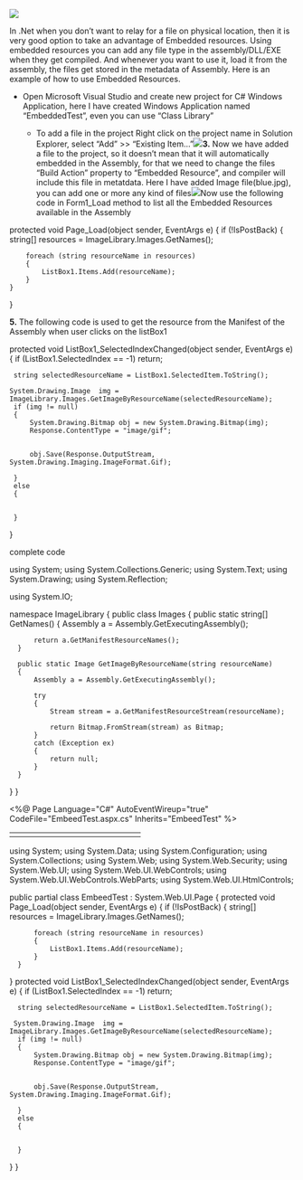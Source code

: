 
[![](http://1.bp.blogspot.com/_iY3Ra2OqpkA/SLZOQuLeNpI/AAAAAAAABTE/pkDWoupcbPE/s400/emb_3.JPG)](https://www.blogger.com/blog/post/edit/6673695286148904603/3108281191786163790#)

In .Net when you don’t want to relay for a file on physical location, then it is very good option to take an advantage of Embedded resources. Using embedded resources you can add any file type in the assembly/DLL/EXE when they get compiled. And whenever you want to use it, load it from the assembly, the files get stored in the metadata of Assembly. Here is an example of how to use Embedded Resources.    

- Open Microsoft Visual Studio and create new project for C# Windows Application, here I have created Windows Application named “EmbeddedTest”, even you can use “Class Library”

  - To add a file in the project Right click on the project name in Solution Explorer, select “Add” >> “Existing Item…”[![](http://4.bp.blogspot.com/_iY3Ra2OqpkA/SLZM6CR_ZPI/AAAAAAAABS0/K1NdqDUkbis/s400/emb_1.JPG)](https://www.blogger.com/blog/post/edit/6673695286148904603/3108281191786163790#)**3.**  Now we have added a file to the project, so it doesn’t mean that it will automatically embedded in the Assembly, for that we need to change the files “Build Action” property to “Embedded Resource”, and compiler will include this file in metatdata. Here I have added Image file(blue.jpg), you can add one or more any kind of files[![](http://1.bp.blogspot.com/_iY3Ra2OqpkA/SLZNGxZBsnI/AAAAAAAABS8/Gu7spfbWiig/s400/emb_2.JPG)](https://www.blogger.com/blog/post/edit/6673695286148904603/3108281191786163790#)Now use the following code in Form1_Load method to list all the Embedded Resources available in the Assembly

protected void Page_Load(object sender, EventArgs e)
{
    if (!IsPostBack)
    {
        string[] resources = ImageLibrary.Images.GetNames();

        foreach (string resourceName in resources)
        {
            ListBox1.Items.Add(resourceName);
        }
    }
}

**5.**  The following code is used to get the resource from the Manifest of the Assembly when user clicks on the listBox1

protected void ListBox1_SelectedIndexChanged(object sender, EventArgs e)
 {
     if (ListBox1.SelectedIndex == -1)
         return;

     string selectedResourceName = ListBox1.SelectedItem.ToString();

    System.Drawing.Image  img = ImageLibrary.Images.GetImageByResourceName(selectedResourceName);
     if (img != null)
     {
         System.Drawing.Bitmap obj = new System.Drawing.Bitmap(img);
         Response.ContentType = "image/gif";


         obj.Save(Response.OutputStream, System.Drawing.Imaging.ImageFormat.Gif);
    
     }
     else
     {
    
    
     }
 

 }

complete code

using System;
using System.Collections.Generic;
using System.Text;
using System.Drawing;
using System.Reflection;

using System.IO;

namespace ImageLibrary
{
  public class Images
  {
      public static string[] GetNames()
      {
          Assembly a = Assembly.GetExecutingAssembly();

          return a.GetManifestResourceNames();
      }

      public static Image GetImageByResourceName(string resourceName)
      {
          Assembly a = Assembly.GetExecutingAssembly();

          try
          {
              Stream stream = a.GetManifestResourceStream(resourceName);

              return Bitmap.FromStream(stream) as Bitmap;
          }
          catch (Exception ex)
          {
              return null;
          }
      }
  }
}

<%@ Page Language="C#" AutoEventWireup="true" CodeFile="EmbeedTest.aspx.cs" Inherits="EmbeedTest" %>

<!DOCTYPE html PUBLIC "-//W3C//DTD XHTML 1.0 Transitional//EN" "http://www.w3.org/TR/xhtml1/DTD/xhtml1-transitional.dtd">
<html xmlns="http://www.w3.org/1999/xhtml">
<head runat="server">
  <title>Untitled Page</title>
</head>
<body>
  <form id="form1" runat="server">
      <div>
          <table style="width: 100%">
              <tr>
                  <td style="width: 100px">
                      <asp:ListBox ID="ListBox1" runat="server" AutoPostBack="True" OnSelectedIndexChanged="ListBox1_SelectedIndexChanged">
                      </asp:ListBox></td>
                  <td style="width: 100px">
                  </td>
              </tr>
          </table>
      </div>
  </form>
</body>
</html>

using System;
using System.Data;
using System.Configuration;
using System.Collections;
using System.Web;
using System.Web.Security;
using System.Web.UI;
using System.Web.UI.WebControls;
using System.Web.UI.WebControls.WebParts;
using System.Web.UI.HtmlControls;

public partial class EmbeedTest : System.Web.UI.Page
{
  protected void Page_Load(object sender, EventArgs e)
  {
      if (!IsPostBack)
      {
          string[] resources = ImageLibrary.Images.GetNames();

          foreach (string resourceName in resources)
          {
              ListBox1.Items.Add(resourceName);
          }
      }
  }
  protected void ListBox1_SelectedIndexChanged(object sender, EventArgs e)
  {
      if (ListBox1.SelectedIndex == -1)
          return;

      string selectedResourceName = ListBox1.SelectedItem.ToString();

     System.Drawing.Image  img = ImageLibrary.Images.GetImageByResourceName(selectedResourceName);
      if (img != null)
      {
          System.Drawing.Bitmap obj = new System.Drawing.Bitmap(img);
          Response.ContentType = "image/gif";


          obj.Save(Response.OutputStream, System.Drawing.Imaging.ImageFormat.Gif);
      
      }
      else
      {
      
      
      }
   

  }
}
<!--stackedit_data:
eyJoaXN0b3J5IjpbLTE4NTE0MDY2ODYsLTE1NjU3MTM5ODMsLT
IwNjY2NTU0NzUsLTkzODUxNjIzOCwtMzMyNDU1MzYzXX0=
-->